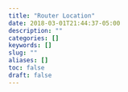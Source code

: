 ```yaml
---
title: "Router Location"
date: 2018-03-01T21:44:37-05:00
description: ""
categories: []
keywords: []
slug: ""
aliases: []
toc: false
draft: false
---
```

